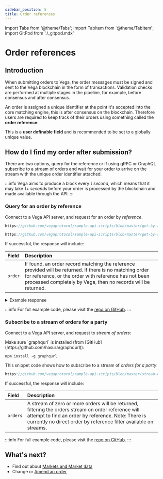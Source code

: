 ```yaml
---
sidebar_position: 5
title: Order references
---
```

import Tabs from '@theme/Tabs';
import TabItem from '@theme/TabItem';
import GitPod from './_gitpod.mdx'

# Order references

## Introduction

When submitting orders to Vega, the order messages must be signed and sent to the Vega blockchain in the form of transactions. Validation checks are performed at multiple stages in the pipeline, for example, before consensus and after consensus. 

An order is assigned a unique identifier at the point it's accepted into the core matching engine, this is after consensus on the blockchain. Therefore users are required to keep track of their orders using something called the **order reference**. 

This is a **user definable field** and is recommended to be set to a globally unique value.

## How do I find my order after submission?

There are two options, query for the reference or if using gRPC or GraphQL subscribe to a stream of orders and wait for your order to arrive on the stream with the unique order identifier attached.

:::info
Vega aims to produce a block every *1 second*, which means that it may take *1+ seconds* before your order is processed by the blockchain and made available through the API.
:::

### Query for an order by reference

Connect to a Vega API server, and request for an order by *reference*. 

<GitPod />

<Tabs groupId="codesamples1">
<TabItem value="shell-rest" label="Shell (REST)">

```js reference
https://github.com/vegaprotocol/sample-api-scripts/blob/master/get-by-reference/get-order-by-reference.sh#L25-L33
```

</TabItem>
<TabItem value="python-rest" label="Python (REST)">

```js reference
https://github.com/vegaprotocol/sample-api-scripts/blob/master/get-by-reference/get-order-by-reference.py#L33-L41
```

</TabItem>
</Tabs>

If successful, the response will include:

| Field          |  Description  |
| :----------------- | :------------- |
| `order` | If found, an order record matching the reference provided will be returned. If there is no matching order for reference, or the order with reference has not been processed completely by Vega, then no records will be returned. |

<details><summary>Example response</summary>

```js reference
https://github.com/vegaprotocol/sample-api-scripts/blob/master/get-by-reference/response-examples.txt#L2-L18
```

</details>

:::info
For full example code, please visit the [repo on GitHub](https://github.com/vegaprotocol/sample-api-scripts/blob/master/vega-time/).
:::

### Subscribe to a stream of orders for a party

Connect to a Vega API server, and request to *stream of orders*:  

<GitPod />

<Tabs groupId="codesamples2">
<TabItem value="shell-graphql" label="Shell (GraphQL)">
Make sure `graphqurl` is installed (from [GitHub](https://github.com/hasura/graphqurl)):

```shell
npm install -g graphqurl
```

This snippet code shows how to subscribe to a stream of *orders for a party*:

```js reference
https://github.com/vegaprotocol/sample-api-scripts/blob/master/stream-orders-by-reference/stream-orders.sh#L25-L29
```

</TabItem>
</Tabs>

If successful, the response will include:

| Field          |  Description  |
| :----------------- | :------------- |
| `orders` | A stream of zero or more orders will be returned, filtering the orders stream on order reference will attempt to find an order by reference. Note: There is currently no direct order by reference filter available on streams. |

:::info
For full example code, please visit the [repo on GitHub](https://github.com/vegaprotocol/sample-api-scripts/blob/master/stream-orders-by-reference/).
:::

## What's next?

* Find out about [Markets and Market data](markets.md)
* Change or [Amend an order](amend-order.md)
